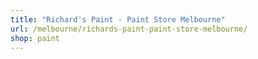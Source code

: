 ```yaml
---
title: "Richard's Paint - Paint Store Melbourne"
url: /melbourne/richards-paint-paint-store-melbourne/
shop: paint
---
```


